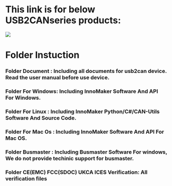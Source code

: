 # This link is for below USB2CANseries products:
![](https://github.com/INNO-MAKER/Images-Folder/blob/main/USB2CAN%20Family.jpg)



# Folder Instuction
### Folder Document   : Including all documents for usb2can device. Read the user manual before use device.
### Folder For Windows: Including InnoMaker Software And API For Windows.
### Folder For Linux  : Including InnoMaker Python/C#/CAN-Utils Software And Source Code.
### Folder For Mac Os : Including InnoMaker Software And API For Mac OS.
### Folder Busmaster  : Including Busmaster Software For windows, We do not provide techinic support for busmaster.
### Folder CE(EMC) FCC(SDOC) UKCA ICES Verification: All verification files
